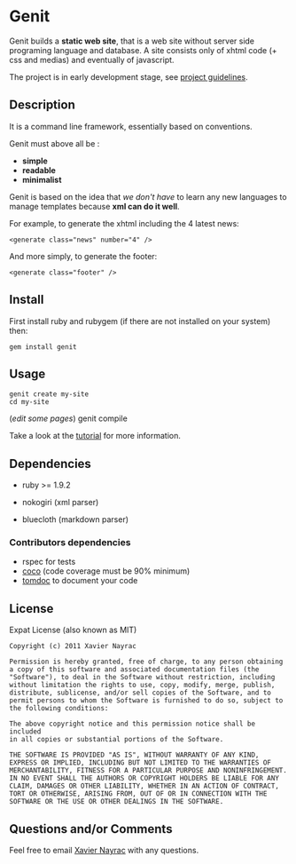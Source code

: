 Genit
================

Genit builds a **static web site**, that is a web site without server side programing language
and database. A site consists only of xhtml code (+ css and medias) and eventually of javascript.

The project is in early development stage, see
[project guidelines](https://github.com/lkdjiin/genit/blob/master/project_guidelines.markdown).

Description
-----------

It is a command line framework, essentially based on conventions.

Genit must above all be :

  + **simple**
  + **readable**
  + **minimalist**

Genit is based on the idea that *we don't have* to learn any new languages to manage templates
because **xml can do it well**.

For example, to generate the xhtml including the 4 latest news:

    <generate class="news" number="4" />

And more simply, to generate the footer:

    <generate class="footer" />


Install
-------------------------

First install ruby and rubygem (if there are not installed on your system) then:

    gem install genit


Usage
--------------------------

    genit create my-site
    cd my-site
(*edit some pages*)
    genit compile

Take a look at the [tutorial](https://github.com/lkdjiin/genit/blob/master/documentation/tutorial.markdown) 
for more information.


Dependencies
--------------------------

  * ruby >= 1.9.2
  
  * nokogiri (xml parser)
  * bluecloth (markdown parser)

### Contributors dependencies

  * rspec for tests
  * [coco](https://github.com/lkdjiin/coco) (code coverage must be 90% minimum)
  * [tomdoc](http://tomdoc.org/) to document your code


License
--------------------------

Expat License (also known as MIT)

    Copyright (c) 2011 Xavier Nayrac

    Permission is hereby granted, free of charge, to any person obtaining
    a copy of this software and associated documentation files (the
    "Software"), to deal in the Software without restriction, including
    without limitation the rights to use, copy, modify, merge, publish,
    distribute, sublicense, and/or sell copies of the Software, and to
    permit persons to whom the Software is furnished to do so, subject to
    the following conditions:

    The above copyright notice and this permission notice shall be included
    in all copies or substantial portions of the Software.

    THE SOFTWARE IS PROVIDED "AS IS", WITHOUT WARRANTY OF ANY KIND,
    EXPRESS OR IMPLIED, INCLUDING BUT NOT LIMITED TO THE WARRANTIES OF
    MERCHANTABILITY, FITNESS FOR A PARTICULAR PURPOSE AND NONINFRINGEMENT.
    IN NO EVENT SHALL THE AUTHORS OR COPYRIGHT HOLDERS BE LIABLE FOR ANY
    CLAIM, DAMAGES OR OTHER LIABILITY, WHETHER IN AN ACTION OF CONTRACT,
    TORT OR OTHERWISE, ARISING FROM, OUT OF OR IN CONNECTION WITH THE
    SOFTWARE OR THE USE OR OTHER DEALINGS IN THE SOFTWARE.


Questions and/or Comments
--------------------------

Feel free to email [Xavier Nayrac](mailto:xavier.nayrac@gmail.com)
with any questions.
